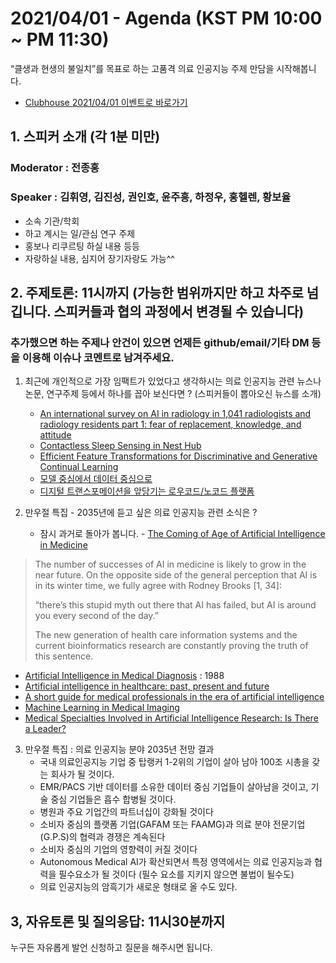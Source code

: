 # 2021/04/01 - Agenda (KST PM 10:00 ~ PM 11:30)

“클생과 현생의 불일치”를 목표로 하는 고품격 의료 인공지능 주제 만담을 시작해봅니다. 

* [Clubhouse 2021/04/01 이벤트로 바로가기](https://www.joinclubhouse.com/event/xXQAqlEg)

## 1. 스피커 소개 (각 1분 미만)
### Moderator : 전종홍
### Speaker : 김휘영, 김진성, 권인호, 윤주흥, 하정우, 홍헬렌, 황보율 
* 소속 기관/학회
* 하고 계시는 일/관심 연구 주제
* 홍보나 리쿠르팅 하실 내용 등등
* 자랑하실 내용, 심지어 장기자랑도 가능^^

## 2. 주제토론: 11시까지 (가능한 범위까지만 하고 차주로 넘깁니다. 스피커들과 협의 과정에서 변경될 수 있습니다)

### 추가했으면 하는 주제나 안건이 있으면 언제든 github/email/기타 DM 등을 이용해 이슈나 코멘트로 남겨주세요. 

1. 최근에 개인적으로 가장 임팩트가 있었다고 생각하시는 의료 인공지능 관련  뉴스나 논문, 연구주제 등에서 하나를 꼽아 보신다면 ? (스피커들이 뽑아오신 뉴스를 소개) 

   * [An international survey on AI in radiology in 1,041 radiologists and radiology residents part 1: fear of replacement, knowledge, and attitude](https://link.springer.com/article/10.1007/s00330-021-07781-5?fbclid=IwAR2Q8fapOHMkXEDce-EW0umd6R5Dm-98-XuzpolB-QxaXqTB_frLnyNkOAA)
   * [Contactless Sleep Sensing in Nest Hub](https://ai.googleblog.com/2021/03/contactless-sleep-sensing-in-nest-hub.html)
   * [Efficient Feature Transformations for Discriminative and Generative Continual Learning](https://arxiv.org/abs/2103.13558v1)
   * [모델 중심에서 데이터 중심으로](https://jiho-ml.com/weekly-nlp-35/)
   * [디지털 트랜스포메이션을 앞당기는 로우코드/노코드 플랫폼](https://brunch.co.kr/@ywkim36/43)

2. 만우절 특집 - 2035년에 듣고 싶은 의료 인공지능 관련 소식은 ? 
   * 잠시 과거로 돌아가 봅니다. - [The Coming of Age of Artificial Intelligence in Medicine](https://www.ncbi.nlm.nih.gov/pmc/articles/PMC2752210/) 
>The number of successes of AI in medicine is likely to grow in the near future. On the opposite side of the general perception that AI is in its winter time, we fully agree with Rodney Brooks [1, 34]:
>
>“there’s this stupid myth out there that AI has failed, but AI is around you every second of the day.”
>
>The new generation of health care information systems and the current bioinformatics research are constantly proving the truth of this sentence.

   * [Artificial Intelligence in Medical Diagnosis](https://www.acpjournals.org/doi/10.7326/0003-4819-108-1-80) : 1988 
   * [Artificial intelligence in healthcare: past, present and future ](https://svn.bmj.com/content/2/4/230) 
   * [A short guide for medical professionals in the era of artificial intelligence](https://www.nature.com/articles/s41746-020-00333-z)
   * [Machine Learning in Medical Imaging](https://www.sciencedirect.com/science/article/abs/pii/S1546144017316733)
   * [Medical Specialties Involved in Artificial Intelligence Research: Is There a Leader?](https://tasmanmedicaljournal.com/2020/02/medical-specialties-involved-in-artificial-intelligence-research-is-there-a-leader/)

3. 만우절 특집 : 의료 인공지능 분야 2035년 전망 결과  
   * 국내 의료인공지능 기업 중 탑랭커 1-2위의 기업이 살아 남아 100조 시총을 갖는 회사가 될 것이다.  
   * EMR/PACS 기반 데이터를 소유한 데이터 중심 기업들이 살아남을 것이고, 기술 중심 기업들은 흡수 합병될 것이다.  
   * 병원과 주요 기업간의 파트너십이 강화될 것이다 
   * 소비자 중심의 플랫폼 기업(GAFAM 또는 FAAMG)과 의료 분야 전문기업 (G.P.S)의 협력과 경쟁은 계속된다
   * 소비자 중심의 기업의 영향력이 커질 것이다 
   * Autonomous Medical AI가 확산되면서 특정 영역에서는 의료 인공지능과 협력을 필수요소가 될 것이다 (필수 요소를 지키지 않으면 불법이 될수도) 
   * 의료 인공지능의 암흑기가 새로운 형태로 올 수도 있다.

## 3, 자유토론 및 질의응답: 11시30분까지

누구든 자유롭게 발언 신청하고 질문을 해주시면 됩니다. 
